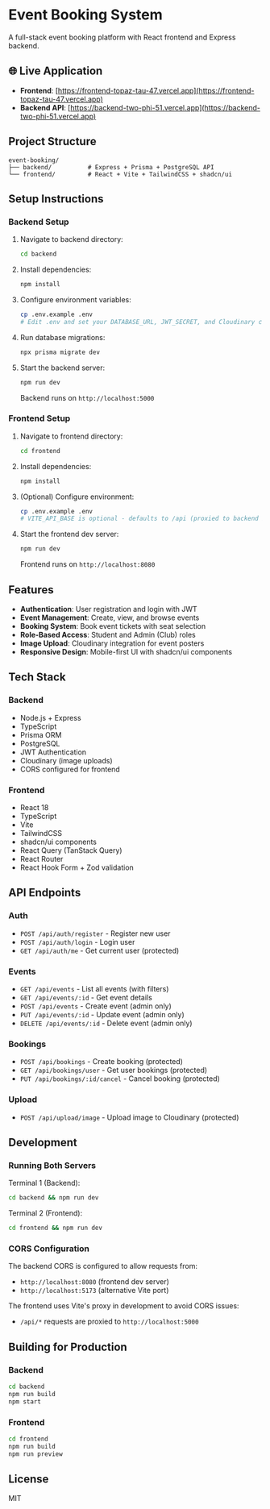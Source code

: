 # Event Booking System

A full-stack event booking platform with React frontend and Express backend.

## 🌐 Live Application

- **Frontend**: [https://frontend-topaz-tau-47.vercel.app](https://frontend-topaz-tau-47.vercel.app)
- **Backend API**: [https://backend-two-phi-51.vercel.app](https://backend-two-phi-51.vercel.app)

## Project Structure

```
event-booking/
├── backend/          # Express + Prisma + PostgreSQL API
└── frontend/         # React + Vite + TailwindCSS + shadcn/ui
```

## Setup Instructions

### Backend Setup

1. Navigate to backend directory:
   ```bash
   cd backend
   ```

2. Install dependencies:
   ```bash
   npm install
   ```

3. Configure environment variables:
   ```bash
   cp .env.example .env
   # Edit .env and set your DATABASE_URL, JWT_SECRET, and Cloudinary credentials
   ```

4. Run database migrations:
   ```bash
   npx prisma migrate dev
   ```

5. Start the backend server:
   ```bash
   npm run dev
   ```
   Backend runs on `http://localhost:5000`

### Frontend Setup

1. Navigate to frontend directory:
   ```bash
   cd frontend
   ```

2. Install dependencies:
   ```bash
   npm install
   ```

3. (Optional) Configure environment:
   ```bash
   cp .env.example .env
   # VITE_API_BASE is optional - defaults to /api (proxied to backend in dev)
   ```

4. Start the frontend dev server:
   ```bash
   npm run dev
   ```
   Frontend runs on `http://localhost:8080`

## Features

- **Authentication**: User registration and login with JWT
- **Event Management**: Create, view, and browse events
- **Booking System**: Book event tickets with seat selection
- **Role-Based Access**: Student and Admin (Club) roles
- **Image Upload**: Cloudinary integration for event posters
- **Responsive Design**: Mobile-first UI with shadcn/ui components

## Tech Stack

### Backend
- Node.js + Express
- TypeScript
- Prisma ORM
- PostgreSQL
- JWT Authentication
- Cloudinary (image uploads)
- CORS configured for frontend

### Frontend
- React 18
- TypeScript
- Vite
- TailwindCSS
- shadcn/ui components
- React Query (TanStack Query)
- React Router
- React Hook Form + Zod validation

## API Endpoints

### Auth
- `POST /api/auth/register` - Register new user
- `POST /api/auth/login` - Login user
- `GET /api/auth/me` - Get current user (protected)

### Events
- `GET /api/events` - List all events (with filters)
- `GET /api/events/:id` - Get event details
- `POST /api/events` - Create event (admin only)
- `PUT /api/events/:id` - Update event (admin only)
- `DELETE /api/events/:id` - Delete event (admin only)

### Bookings
- `POST /api/bookings` - Create booking (protected)
- `GET /api/bookings/user` - Get user bookings (protected)
- `PUT /api/bookings/:id/cancel` - Cancel booking (protected)

### Upload
- `POST /api/upload/image` - Upload image to Cloudinary (protected)

## Development

### Running Both Servers

Terminal 1 (Backend):
```bash
cd backend && npm run dev
```

Terminal 2 (Frontend):
```bash
cd frontend && npm run dev
```

### CORS Configuration

The backend CORS is configured to allow requests from:
- `http://localhost:8080` (frontend dev server)
- `http://localhost:5173` (alternative Vite port)

The frontend uses Vite's proxy in development to avoid CORS issues:
- `/api/*` requests are proxied to `http://localhost:5000`

## Building for Production

### Backend
```bash
cd backend
npm run build
npm start
```

### Frontend
```bash
cd frontend
npm run build
npm run preview
```

## License

MIT
